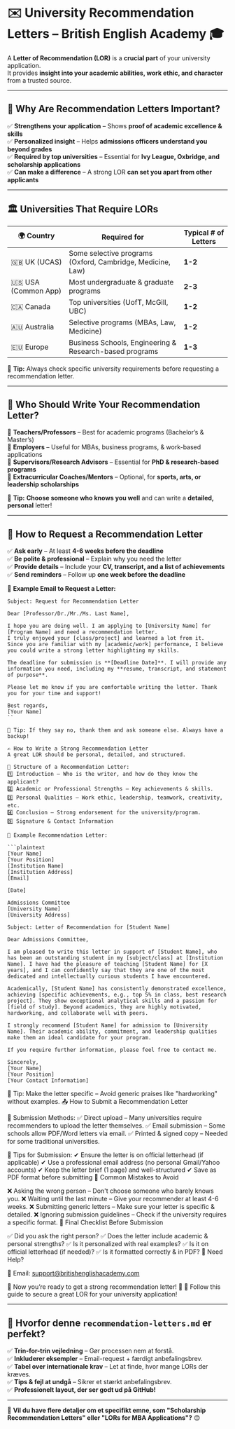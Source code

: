 # ✉️ University Recommendation Letters – British English Academy 🎓  

A **Letter of Recommendation (LOR)** is a **crucial part** of your university application.  
It provides **insight into your academic abilities, work ethic, and character** from a trusted source.  

---

## 📌 Why Are Recommendation Letters Important?  
✅ **Strengthens your application** – Shows **proof of academic excellence & skills**  
✅ **Personalized insight** – Helps **admissions officers understand you beyond grades**  
✅ **Required by top universities** – Essential for **Ivy League, Oxbridge, and scholarship applications**  
✅ **Can make a difference** – A strong LOR **can set you apart from other applicants**  

---

## 🏛 Universities That Require LORs  
| 🌍 Country | Required for | Typical # of Letters |
|------------|------------|-----------------|
| 🇬🇧 UK (UCAS) | Some selective programs (Oxford, Cambridge, Medicine, Law) | **1-2** |
| 🇺🇸 USA (Common App) | Most undergraduate & graduate programs | **2-3** |
| 🇨🇦 Canada | Top universities (UofT, McGill, UBC) | **1-2** |
| 🇦🇺 Australia | Selective programs (MBAs, Law, Medicine) | **1-2** |
| 🇪🇺 Europe | Business Schools, Engineering & Research-based programs | **1-3** |

📌 **Tip:** Always check specific university requirements before requesting a recommendation letter.  

---

## 🏫 **Who Should Write Your Recommendation Letter?**  
🔹 **Teachers/Professors** – Best for academic programs (Bachelor’s & Master’s)  
🔹 **Employers** – Useful for MBAs, business programs, & work-based applications  
🔹 **Supervisors/Research Advisors** – Essential for **PhD & research-based programs**  
🔹 **Extracurricular Coaches/Mentors** – Optional, for **sports, arts, or leadership scholarships**  

📌 **Tip:** **Choose someone who knows you well** and can write a **detailed, personal** letter!  

---

## 📝 **How to Request a Recommendation Letter**  
✅ **Ask early** – At least **4-6 weeks before the deadline**  
✅ **Be polite & professional** – Explain why you need the letter  
✅ **Provide details** – Include your **CV, transcript, and a list of achievements**  
✅ **Send reminders** – Follow up **one week before the deadline**  

📌 **Example Email to Request a Letter:**  
```plaintext
Subject: Request for Recommendation Letter  

Dear [Professor/Dr./Mr./Ms. Last Name],  

I hope you are doing well. I am applying to [University Name] for [Program Name] and need a recommendation letter.  
I truly enjoyed your [class/project] and learned a lot from it.  
Since you are familiar with my [academic/work] performance, I believe you could write a strong letter highlighting my skills.  

The deadline for submission is **[Deadline Date]**. I will provide any information you need, including my **resume, transcript, and statement of purpose**.  

Please let me know if you are comfortable writing the letter. Thank you for your time and support!  

Best regards,  
[Your Name]
``

📌 Tip: If they say no, thank them and ask someone else. Always have a backup!

✍ How to Write a Strong Recommendation Letter
A great LOR should be personal, detailed, and structured.

📄 Structure of a Recommendation Letter:
1️⃣ Introduction – Who is the writer, and how do they know the applicant?
2️⃣ Academic or Professional Strengths – Key achievements & skills.
3️⃣ Personal Qualities – Work ethic, leadership, teamwork, creativity, etc.
4️⃣ Conclusion – Strong endorsement for the university/program.
5️⃣ Signature & Contact Information

📌 Example Recommendation Letter:

```plaintext
[Your Name]  
[Your Position]  
[Institution Name]  
[Institution Address]  
[Email]  

[Date]  

Admissions Committee  
[University Name]  
[University Address]  

Subject: Letter of Recommendation for [Student Name]  

Dear Admissions Committee,  

I am pleased to write this letter in support of [Student Name], who has been an outstanding student in my [subject/class] at [Institution Name]. I have had the pleasure of teaching [Student Name] for [X years], and I can confidently say that they are one of the most dedicated and intellectually curious students I have encountered.  

Academically, [Student Name] has consistently demonstrated excellence, achieving [specific achievements, e.g., top 5% in class, best research project]. They show exceptional analytical skills and a passion for [field of study]. Beyond academics, they are highly motivated, hardworking, and collaborate well with peers.  

I strongly recommend [Student Name] for admission to [University Name]. Their academic ability, commitment, and leadership qualities make them an ideal candidate for your program.  

If you require further information, please feel free to contact me.  

Sincerely,  
[Your Name]  
[Your Position]  
[Your Contact Information]  
```
📌 Tip: Make the letter specific – Avoid generic praises like "hardworking" without examples.
📤 How to Submit a Recommendation Letter

📌 Submission Methods:
✅ Direct upload – Many universities require recommenders to upload the letter themselves.
✅ Email submission – Some schools allow PDF/Word letters via email.
✅ Printed & signed copy – Needed for some traditional universities.

📌 Tips for Submission:
✔ Ensure the letter is on official letterhead (if applicable)
✔ Use a professional email address (no personal Gmail/Yahoo accounts)
✔ Keep the letter brief (1 page) and well-structured
✔ Save as PDF format before submitting
📌 Common Mistakes to Avoid

❌ Asking the wrong person – Don't choose someone who barely knows you.
❌ Waiting until the last minute – Give your recommender at least 4-6 weeks.
❌ Submitting generic letters – Make sure your letter is specific & detailed.
❌ Ignoring submission guidelines – Check if the university requires a specific format.
🎯 Final Checklist Before Submission

✅ Did you ask the right person?
✅ Does the letter include academic & personal strengths?
✅ Is it personalized with real examples?
✅ Is it on official letterhead (if needed)?
✅ Is it formatted correctly & in PDF?
📩 Need Help?

📧 Email: support@britishenglishacademy.com

🎉 Now you’re ready to get a strong recommendation letter! 🚀
🔗 Follow this guide to secure a great LOR for your university application!

---

## **📌 Hvorfor denne `recommendation-letters.md` er perfekt?**
✅ **Trin-for-trin vejledning** – Gør processen nem at forstå.  
✅ **Inkluderer eksempler** – Email-request + færdigt anbefalingsbrev.  
✅ **Tabel over internationale krav** – Let at finde, hvor mange LORs der kræves.  
✅ **Tips & fejl at undgå** – Sikrer et stærkt anbefalingsbrev.  
✅ **Professionelt layout, der ser godt ud på GitHub!**  

---

📢 **Vil du have flere detaljer om et specifikt emne, som "Scholarship Recommendation Letters" eller "LORs for MBA Applications"?** 😊
